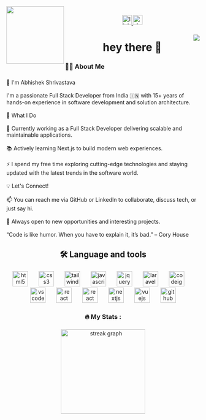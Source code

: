 <img align="left" height="150" src="https://media4.giphy.com/media/v1.Y2lkPTc5MGI3NjExMXBldmJjOGY2d2V3ZGZnNGlrNjJtM3Q4b3g1cWNmajJlb3M2NXdpOCZlcD12MV9pbnRlcm5hbF9naWZfYnlfaWQmY3Q9Zw/qgQUggAC3Pfv687qPC/giphy.gif"  />

###

<div align="center">
  <a href="https://www.linkedin.com/in/praagalbhyatechnologies/" target="_blank">
    <img src="https://img.shields.io/static/v1?message=LinkedIn&logo=linkedin&label=&color=0077B5&logoColor=white&labelColor=&style=for-the-badge" height="25" alt="linkedin logo"  />
  </a>
  <a href="https://dev.to/abhishek_shrivastava_771b" target="_blank">
    <img src="https://img.shields.io/static/v1?message=dev.to&logo=dev.to&label=&color=0A0A0A&logoColor=white&labelColor=&style=for-the-badge" height="25" alt="devto logo"  />
  </a>
</div>

###

<img align="right" src="https://visitor-badge.laobi.icu/badge?page_id=coding-is-everything.coding-is-everything&"  />

###

<h1 align="center">hey there 👋</h1>

###

<h3 align="left">👩‍💻  About Me</h3>

###

<p align="left">👋 I'm Abhishek Shrivastava<br><br>I'm a passionate Full Stack Developer from India 🇮🇳 with 15+ years of hands-on experience in software development and solution architecture.<br><br>🔧 What I Do<br><br>🔭 Currently working as a Full Stack Developer delivering scalable and maintainable applications.<br><br>📚 Actively learning Next.js to build modern web experiences.<br><br>⚡ I spend my free time exploring cutting-edge technologies and staying updated with the latest trends in the software world.<br><br>💡 Let's Connect!<br><br>📫 You can reach me via GitHub or LinkedIn to collaborate, discuss tech, or just say hi.<br><br>💼 Always open to new opportunities and interesting projects.<br><br>“Code is like humor. When you have to explain it, it’s bad.” – Cory House</p>

###

<h2 align="center">🛠 Language and tools</h2>

###

<div align="center">
  <img src="https://cdn.jsdelivr.net/gh/devicons/devicon/icons/html5/html5-original-wordmark.svg" height="40" alt="html5 logo"  />
  <img width="20" />
  <img src="https://cdn.jsdelivr.net/gh/devicons/devicon/icons/css3/css3-original-wordmark.svg" height="40" alt="css3 logo"  />
  <img width="20" />
  <img src="https://cdn.jsdelivr.net/gh/devicons/devicon/icons/tailwindcss/tailwindcss-original-wordmark.svg" height="40" alt="tailwindcss logo"  />
  <img width="20" />
  <img src="https://cdn.jsdelivr.net/gh/devicons/devicon/icons/javascript/javascript-original.svg" height="40" alt="javascript logo"  />
  <img width="20" />
  <img src="https://cdn.jsdelivr.net/gh/devicons/devicon/icons/jquery/jquery-original-wordmark.svg" height="40" alt="jquery logo"  />
  <img width="20" />
  <img src="https://cdn.jsdelivr.net/gh/devicons/devicon/icons/laravel/laravel-original-wordmark.svg" height="40" alt="laravel logo"  />
  <img width="20" />
  <img src="https://cdn.jsdelivr.net/gh/devicons/devicon/icons/codeigniter/codeigniter-plain-wordmark.svg" height="40" alt="codeigniter logo"  />
  <img width="20" />
  <img src="https://cdn.jsdelivr.net/gh/devicons/devicon/icons/vscode/vscode-original-wordmark.svg" height="40" alt="vscode logo"  />
  <img width="20" />
  <img src="https://cdn.jsdelivr.net/gh/devicons/devicon/icons/react/react-original-wordmark.svg" height="40" alt="react logo"  />
  <img width="20" />
  <img src="https://cdn.jsdelivr.net/gh/devicons/devicon@latest/icons/reactnative/reactnative-original-wordmark.svg" height="40" alt="react native logo"/>
  <img width="20" />
  <img src="https://cdn.jsdelivr.net/gh/devicons/devicon/icons/nextjs/nextjs-original-wordmark.svg" height="40" alt="nextjs logo"  />
  <img width="20" />
  <img src="https://cdn.jsdelivr.net/gh/devicons/devicon/icons/vuejs/vuejs-original-wordmark.svg" height="40" alt="vuejs logo"  />
  <img width="20" />
  <img src="https://cdn.jsdelivr.net/gh/devicons/devicon/icons/github/github-original-wordmark.svg" height="40" alt="github logo"  />
</div>

###

<h3 align="center">🔥   My Stats :</h3>

###

<div align="center">
  <img src="https://streak-stats.demolab.com?user=coding-is-everything&locale=en&mode=daily&theme=dark&hide_border=false&border_radius=5&order=3" height="220" alt="streak graph"  />
</div>

